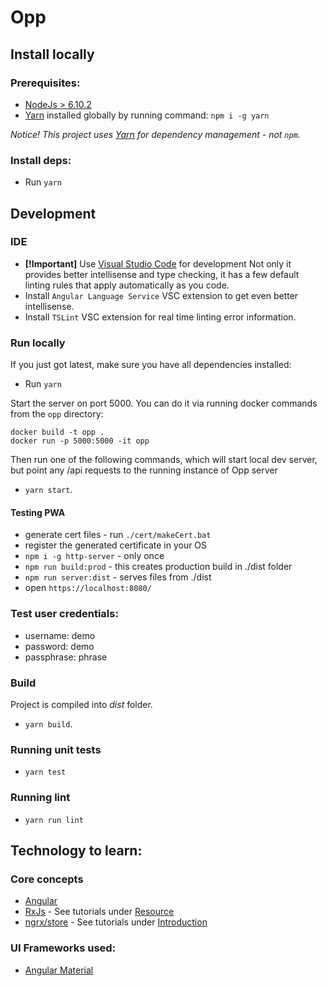 # Opp

## Install locally

### Prerequisites:
* [NodeJs > 6.10.2](https://nodejs.org/en/download/)
* [Yarn](https://yarnpkg.com/) installed globally by running command: `npm i -g yarn`

*Notice! This project uses [Yarn](https://yarnpkg.com/en/) for dependency management - not `npm`.*

### Install deps:
* Run `yarn`

## Development
### IDE
* **[!Important]** Use [Visual Studio Code](https://code.visualstudio.com/) for development
  Not only it provides better intellisense and type checking, it has a few default linting rules that apply automatically as you code.
* Install `Angular Language Service` VSC extension to get even better intellisense.
* Install `TSLint` VSC extension for real time linting error information.

### Run locally
If you just got latest, make sure you have all dependencies installed:
* Run `yarn`

Start the server on port 5000. You can do it via running docker commands from the `opp` directory:
```
docker build -t opp .
docker run -p 5000:5000 -it opp
```

Then run one of the following commands, which will start local dev server, but point any /api requests to the running instance of Opp server
* `yarn start`.

#### Testing PWA
* generate cert files - run `./cert/makeCert.bat`
* register the generated certificate in your OS
* `npm i -g http-server` - only once
* `npm run build:prod` - this creates production build in ./dist folder
* `npm run server:dist` - serves files from ./dist
* open `https://localhost:8080/`

### Test user credentials:
* username: demo
* password: demo
* passphrase: phrase

### Build
Project is compiled into *dist* folder.
* `yarn build`.

### Running unit tests
* `yarn test`

### Running lint
* `yarn run lint`

## Technology to learn:

### Core concepts
* [Angular](https://angular.io/docs/ts/latest/guide/learning-angular.html)
* [RxJs](https://github.com/Reactive-Extensions/RxJS) - See tutorials under [Resource](https://github.com/Reactive-Extensions/RxJS#resources)
* [ngrx/store](https://github.com/ngrx/store) - See tutorials under [Introduction](https://github.com/ngrx/store#introduction)

### UI Frameworks used:
* [Angular Material](https://github.com/angular/material2)
